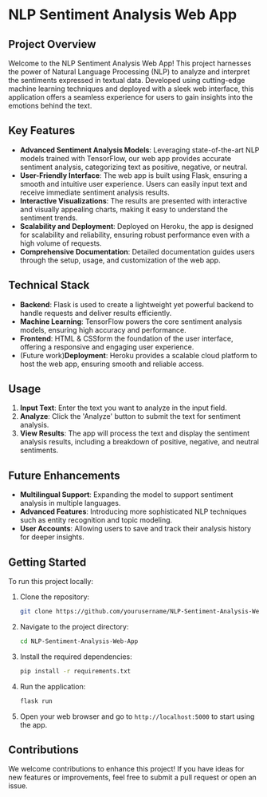 # NLP Sentiment Analysis Web App

## Project Overview

Welcome to the NLP Sentiment Analysis Web App! This project harnesses the power of Natural Language Processing (NLP) to analyze and interpret the sentiments expressed in textual data. Developed using cutting-edge machine learning techniques and deployed with a sleek web interface, this application offers a seamless experience for users to gain insights into the emotions behind the text.

## Key Features

- **Advanced Sentiment Analysis Models**: Leveraging state-of-the-art NLP models trained with TensorFlow, our web app provides accurate sentiment analysis, categorizing text as positive, negative, or neutral.
- **User-Friendly Interface**: The web app is built using Flask, ensuring a smooth and intuitive user experience. Users can easily input text and receive immediate sentiment analysis results.
- **Interactive Visualizations**: The results are presented with interactive and visually appealing charts, making it easy to understand the sentiment trends.
- **Scalability and Deployment**: Deployed on Heroku, the app is designed for scalability and reliability, ensuring robust performance even with a high volume of requests.
- **Comprehensive Documentation**: Detailed documentation guides users through the setup, usage, and customization of the web app.

## Technical Stack

- **Backend**: Flask is used to create a lightweight yet powerful backend to handle requests and deliver results efficiently.
- **Machine Learning**: TensorFlow powers the core sentiment analysis models, ensuring high accuracy and performance.
- **Frontend**: HTML & CSSform the foundation of the user interface, offering a responsive and engaging user experience.
- (Future work)**Deployment**: Heroku provides a scalable cloud platform to host the web app, ensuring smooth and reliable access.

## Usage

1. **Input Text**: Enter the text you want to analyze in the input field.
2. **Analyze**: Click the 'Analyze' button to submit the text for sentiment analysis.
3. **View Results**: The app will process the text and display the sentiment analysis results, including a breakdown of positive, negative, and neutral sentiments.

## Future Enhancements

- **Multilingual Support**: Expanding the model to support sentiment analysis in multiple languages.
- **Advanced Features**: Introducing more sophisticated NLP techniques such as entity recognition and topic modeling.
- **User Accounts**: Allowing users to save and track their analysis history for deeper insights.

## Getting Started

To run this project locally:

1. Clone the repository:
    ```sh
    git clone https://github.com/yourusername/NLP-Sentiment-Analysis-Web-App.git
    ```
2. Navigate to the project directory:
    ```sh
    cd NLP-Sentiment-Analysis-Web-App
    ```
3. Install the required dependencies:
    ```sh
    pip install -r requirements.txt
    ```
4. Run the application:
    ```sh
    flask run
    ```
5. Open your web browser and go to `http://localhost:5000` to start using the app.

## Contributions

We welcome contributions to enhance this project! If you have ideas for new features or improvements, feel free to submit a pull request or open an issue.

